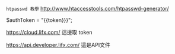 `htpasswd 教學` http://www.htaccesstools.com/htpasswd-generator/

$authToken = "{{token}}}";

https://cloud.lifx.com/ 這邊取 token

https://api.developer.lifx.com/ 這是API文件
